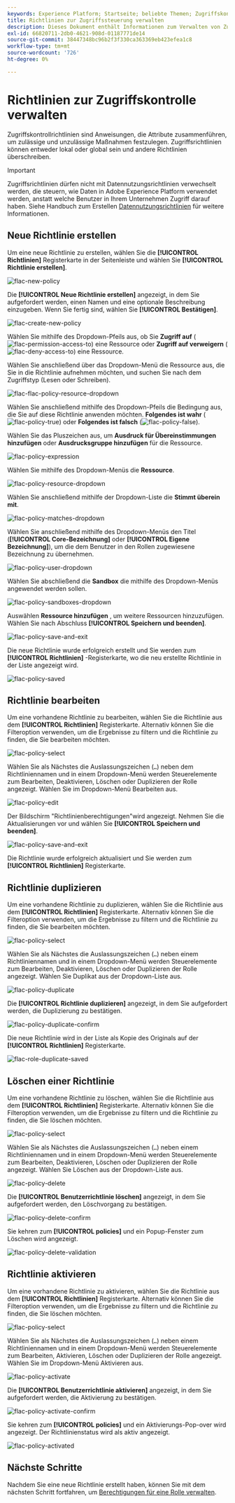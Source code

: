 ```yaml
---
keywords: Experience Platform; Startseite; beliebte Themen; Zugriffskontrolle; attributbasierte Zugriffskontrolle; ABAC
title: Richtlinien zur Zugriffssteuerung verwalten
description: Dieses Dokument enthält Informationen zum Verwalten von Zugriffskontrollrichtlinien über die Benutzeroberfläche "Berechtigungen"in Adobe Experience Cloud.
exl-id: 66820711-2db0-4621-908d-01187771de14
source-git-commit: 38447348bc96b2f3f330ca363369eb423efea1c8
workflow-type: tm+mt
source-wordcount: '726'
ht-degree: 0%

---
```


# Richtlinien zur Zugriffskontrolle verwalten

Zugriffskontrollrichtlinien sind Anweisungen, die Attribute zusammenführen, um zulässige und unzulässige Maßnahmen festzulegen. Zugriffsrichtlinien können entweder lokal oder global sein und andere Richtlinien überschreiben.

>[!IMPORTANT]
>
>Zugriffsrichtlinien dürfen nicht mit Datennutzungsrichtlinien verwechselt werden, die steuern, wie Daten in Adobe Experience Platform verwendet werden, anstatt welche Benutzer in Ihrem Unternehmen Zugriff darauf haben. Siehe Handbuch zum Erstellen [Datennutzungsrichtlinien](../../../data-governance/policies/create.md) für weitere Informationen.

## Neue Richtlinie erstellen

Um eine neue Richtlinie zu erstellen, wählen Sie die **[!UICONTROL Richtlinien]** Registerkarte in der Seitenleiste und wählen Sie **[!UICONTROL Richtlinie erstellen]**.

![flac-new-policy](../../images/flac-ui/flac-new-policy.png)

Die **[!UICONTROL Neue Richtlinie erstellen]** angezeigt, in dem Sie aufgefordert werden, einen Namen und eine optionale Beschreibung einzugeben. Wenn Sie fertig sind, wählen Sie **[!UICONTROL Bestätigen]**.

![flac-create-new-policy](../../images/flac-ui/flac-create-new-policy.png)

Wählen Sie mithilfe des Dropdown-Pfeils aus, ob Sie **Zugriff auf** (![flac-permission-access-to](../../images/flac-ui/flac-permit-access-to.png)) eine Ressource oder **Zugriff auf verweigern** (![flac-deny-access-to](../../images/flac-ui/flac-deny-access-to.png)) eine Ressource.

Wählen Sie anschließend über das Dropdown-Menü die Ressource aus, die Sie in die Richtlinie aufnehmen möchten, und suchen Sie nach dem Zugriffstyp (Lesen oder Schreiben).

![flac-flac-policy-resource-dropdown](../../images/flac-ui/flac-policy-resource-dropdown.png)

Wählen Sie anschließend mithilfe des Dropdown-Pfeils die Bedingung aus, die Sie auf diese Richtlinie anwenden möchten. **Folgendes ist wahr** (![flac-policy-true](../../images/flac-ui/flac-policy-true.png)) oder **Folgendes ist falsch** (![flac-policy-false](../../images/flac-ui/flac-policy-false.png)).

Wählen Sie das Pluszeichen aus, um **Ausdruck für Übereinstimmungen hinzufügen** oder **Ausdrucksgruppe hinzufügen** für die Ressource.

![flac-policy-expression](../../images/flac-ui/flac-policy-expression.png)

Wählen Sie mithilfe des Dropdown-Menüs die **Ressource**.

![flac-policy-resource-dropdown](../../images/flac-ui/flac-policy-resource-dropdown-1.png)

Wählen Sie anschließend mithilfe der Dropdown-Liste die **Stimmt überein mit**.

![flac-policy-matches-dropdown](../../images/flac-ui/flac-policy-matches-dropdown.png)

Wählen Sie anschließend mithilfe des Dropdown-Menüs den Titel (**[!UICONTROL Core-Bezeichnung]** oder **[!UICONTROL Eigene Bezeichnung]**), um die dem Benutzer in den Rollen zugewiesene Bezeichnung zu übernehmen.

![flac-policy-user-dropdown](../../images/flac-ui/flac-policy-user-dropdown.png)

Wählen Sie abschließend die **Sandbox** die mithilfe des Dropdown-Menüs angewendet werden sollen.

![flac-policy-sandboxes-dropdown](../../images/flac-ui/flac-policy-sandboxes-dropdown.png)

Auswählen **Ressource hinzufügen** , um weitere Ressourcen hinzuzufügen. Wählen Sie nach Abschluss **[!UICONTROL Speichern und beenden]**.

![flac-policy-save-and-exit](../../images/flac-ui/flac-policy-save-and-exit.png)

Die neue Richtlinie wurde erfolgreich erstellt und Sie werden zum **[!UICONTROL Richtlinien]** -Registerkarte, wo die neu erstellte Richtlinie in der Liste angezeigt wird.

![flac-policy-saved](../../images/flac-ui/flac-policy-saved.png)

## Richtlinie bearbeiten

Um eine vorhandene Richtlinie zu bearbeiten, wählen Sie die Richtlinie aus dem **[!UICONTROL Richtlinien]** Registerkarte. Alternativ können Sie die Filteroption verwenden, um die Ergebnisse zu filtern und die Richtlinie zu finden, die Sie bearbeiten möchten.

![flac-policy-select](../../images/flac-ui/flac-policy-select.png)

Wählen Sie als Nächstes die Auslassungszeichen (`…`) neben dem Richtliniennamen und in einem Dropdown-Menü werden Steuerelemente zum Bearbeiten, Deaktivieren, Löschen oder Duplizieren der Rolle angezeigt. Wählen Sie im Dropdown-Menü Bearbeiten aus.

![flac-policy-edit](../../images/flac-ui/flac-policy-edit.png)

Der Bildschirm &quot;Richtlinienberechtigungen&quot;wird angezeigt. Nehmen Sie die Aktualisierungen vor und wählen Sie **[!UICONTROL Speichern und beenden]**.

![flac-policy-save-and-exit](../../images/flac-ui/flac-policy-save-and-exit.png)

Die Richtlinie wurde erfolgreich aktualisiert und Sie werden zum **[!UICONTROL Richtlinien]** Registerkarte.

## Richtlinie duplizieren

Um eine vorhandene Richtlinie zu duplizieren, wählen Sie die Richtlinie aus dem **[!UICONTROL Richtlinien]** Registerkarte. Alternativ können Sie die Filteroption verwenden, um die Ergebnisse zu filtern und die Richtlinie zu finden, die Sie bearbeiten möchten.

![flac-policy-select](../../images/flac-ui/flac-policy-select.png)

Wählen Sie als Nächstes die Auslassungszeichen (`…`) neben einem Richtliniennamen und in einem Dropdown-Menü werden Steuerelemente zum Bearbeiten, Deaktivieren, Löschen oder Duplizieren der Rolle angezeigt. Wählen Sie Duplikat aus der Dropdown-Liste aus.

![flac-policy-duplicate](../../images/flac-ui/flac-policy-duplicate.png)

Die **[!UICONTROL Richtlinie duplizieren]** angezeigt, in dem Sie aufgefordert werden, die Duplizierung zu bestätigen.

![flac-policy-duplicate-confirm](../../images/flac-ui/flac-duplicate-confirm.png)

Die neue Richtlinie wird in der Liste als Kopie des Originals auf der **[!UICONTROL Richtlinien]** Registerkarte.

![flac-role-duplicate-saved](../../images/flac-ui/flac-role-duplicate-saved.png)

## Löschen einer Richtlinie

Um eine vorhandene Richtlinie zu löschen, wählen Sie die Richtlinie aus dem **[!UICONTROL Richtlinien]** Registerkarte. Alternativ können Sie die Filteroption verwenden, um die Ergebnisse zu filtern und die Richtlinie zu finden, die Sie löschen möchten.

![flac-policy-select](../../images/flac-ui/flac-policy-select.png)

Wählen Sie als Nächstes die Auslassungszeichen (`…`) neben einem Richtliniennamen und in einem Dropdown-Menü werden Steuerelemente zum Bearbeiten, Deaktivieren, Löschen oder Duplizieren der Rolle angezeigt. Wählen Sie Löschen aus der Dropdown-Liste aus.

![flac-policy-delete](../../images/flac-ui/flac-policy-delete.png)

Die **[!UICONTROL Benutzerrichtlinie löschen]** angezeigt, in dem Sie aufgefordert werden, den Löschvorgang zu bestätigen.

![flac-policy-delete-confirm](../../images/flac-ui/flac-policy-delete-confirm.png)

Sie kehren zum **[!UICONTROL policies]** und ein Popup-Fenster zum Löschen wird angezeigt.

![flac-policy-delete-validation](../../images/flac-ui/flac-policy-delete-confirmation.png)

## Richtlinie aktivieren

Um eine vorhandene Richtlinie zu aktivieren, wählen Sie die Richtlinie aus dem **[!UICONTROL Richtlinien]** Registerkarte. Alternativ können Sie die Filteroption verwenden, um die Ergebnisse zu filtern und die Richtlinie zu finden, die Sie löschen möchten.

![flac-policy-select](../../images/flac-ui/flac-policy-select.png)

Wählen Sie als Nächstes die Auslassungszeichen (`…`) neben einem Richtliniennamen und in einem Dropdown-Menü werden Steuerelemente zum Bearbeiten, Aktivieren, Löschen oder Duplizieren der Rolle angezeigt. Wählen Sie im Dropdown-Menü Aktivieren aus.

![flac-policy-activate](../../images/flac-ui/flac-policy-delete.png)

Die **[!UICONTROL Benutzerrichtlinie aktivieren]** angezeigt, in dem Sie aufgefordert werden, die Aktivierung zu bestätigen.

![flac-policy-activate-confirm](../../images/flac-ui/flac-policy-activate-confirm.png)

Sie kehren zum **[!UICONTROL policies]** und ein Aktivierungs-Pop-over wird angezeigt. Der Richtlinienstatus wird als aktiv angezeigt.

![flac-policy-activated](../../images/flac-ui/flac-policy-activated.png)

## Nächste Schritte

Nachdem Sie eine neue Richtlinie erstellt haben, können Sie mit dem nächsten Schritt fortfahren, um [Berechtigungen für eine Rolle verwalten](permissions.md).
